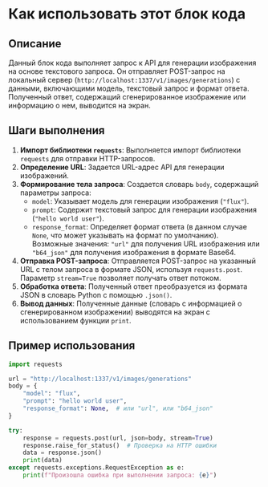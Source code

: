 Как использовать этот блок кода
=========================================================================================

Описание
-------------------------
Данный блок кода выполняет запрос к API для генерации изображения на основе текстового запроса. Он отправляет POST-запрос на локальный сервер (`http://localhost:1337/v1/images/generations`) с данными, включающими модель, текстовый запрос и формат ответа. Полученный ответ, содержащий сгенерированное изображение или информацию о нем, выводится на экран.

Шаги выполнения
-------------------------
1. **Импорт библиотеки `requests`**: Выполняется импорт библиотеки `requests` для отправки HTTP-запросов.
2. **Определение URL**: Задается URL-адрес API для генерации изображений.
3. **Формирование тела запроса**: Создается словарь `body`, содержащий параметры запроса:
    - `model`: Указывает модель для генерации изображения (`"flux"`).
    - `prompt`: Содержит текстовый запрос для генерации изображения (`"hello world user"`).
    - `response_format`: Определяет формат ответа (в данном случае `None`, что может указывать на формат по умолчанию). Возможные значения: `"url"` для получения URL изображения или `"b64_json"` для получения изображения в формате Base64.
4. **Отправка POST-запроса**: Отправляется POST-запрос на указанный URL с телом запроса в формате JSON, используя `requests.post`. Параметр `stream=True` позволяет получать ответ потоком.
5. **Обработка ответа**: Полученный ответ преобразуется из формата JSON в словарь Python с помощью `.json()`.
6. **Вывод данных**: Полученные данные (словарь с информацией о сгенерированном изображении) выводятся на экран с использованием функции `print`.

Пример использования
-------------------------

```python
import requests

url = "http://localhost:1337/v1/images/generations"
body = {
    "model": "flux",
    "prompt": "hello world user",
    "response_format": None,  # или "url", или "b64_json"
}

try:
    response = requests.post(url, json=body, stream=True)
    response.raise_for_status()  # Проверка на HTTP ошибки
    data = response.json()
    print(data)
except requests.exceptions.RequestException as e:
    print(f"Произошла ошибка при выполнении запроса: {e}")